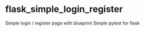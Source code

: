 # flask_simple_login_register

Simple login / register page with blueprint 
Simple pytest for flask
